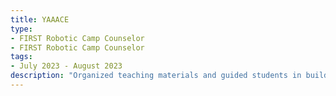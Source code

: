 ```yaml
---
title: YAAACE
type:
- FIRST Robotic Camp Counselor
- FIRST Robotic Camp Counselor
tags:
- July 2023 - August 2023
description: "Organized teaching materials and guided students in building/programming LEGO Spike Prime robotic kits."
---
```

